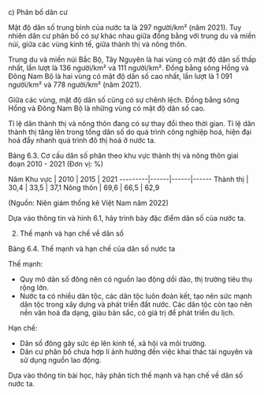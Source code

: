 c) Phân bố dân cư

Mật độ dân số trung bình của nước ta là 297 người/km² (năm 2021). Tuy nhiên dân cư phân bố có sự khác nhau giữa đồng bằng với trung du và miền núi, giữa các vùng kinh tế, giữa thành thị và nông thôn.

Trung du và miền núi Bắc Bộ, Tây Nguyên là hai vùng có mật độ dân số thấp nhất, lần lượt là 136 người/km² và 111 người/km². Đồng bằng sông Hồng và Đông Nam Bộ là hai vùng có mật độ dân số cao nhất, lần lượt là 1 091 người/km² và 778 người/km² (năm 2021).

Giữa các vùng, mật độ dân số cũng có sự chênh lệch. Đồng bằng sông Hồng và Đông Nam Bộ là những vùng có mật độ dân số cao.

Tỉ lệ dân thành thị và nông thôn đang có sự thay đổi theo thời gian. Tỉ lệ dân thành thị tăng lên trong tổng dân số do quá trình công nghiệp hoá, hiện đại hoá đẩy nhanh quá trình đô thị hoá ở nước ta.

Bảng 6.3. Cơ cấu dân số phân theo khu vực thành thị và nông thôn giai đoạn 2010 - 2021
(Đơn vị: %)

Năm
Khu vực | 2010 | 2015 | 2021
---------|------|------|------
Thành thị | 30,4 | 33,5 | 37,1
Nông thôn | 69,6 | 66,5 | 62,9

(Nguồn: Niên giám thống kê Việt Nam năm 2022)

Dựa vào thông tin và hình 6.1, hãy trình bày đặc điểm dân số của nước ta.

2. Thế mạnh và hạn chế về dân số

Bảng 6.4. Thế mạnh và hạn chế của dân số nước ta

Thế mạnh:
- Quy mô dân số đông nên có nguồn lao động dồi dào, thị trường tiêu thụ rộng lớn.
- Nước ta có nhiều dân tộc, các dân tộc luôn đoàn kết, tạo nên sức mạnh dân tộc trong xây dựng và phát triển đất nước. Các dân tộc còn tạo nên nền văn hoá đa dạng, giàu bản sắc, có giá trị để phát triển du lịch.

Hạn chế:
- Dân số đông gây sức ép lên kinh tế, xã hội và môi trường.
- Dân cư phân bố chưa hợp lí ảnh hưởng đến việc khai thác tài nguyên và sử dụng nguồn lao động.

Dựa vào thông tin bài học, hãy phân tích thế mạnh và hạn chế về dân số nước ta.